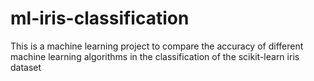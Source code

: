 # ml-iris-classification
This is a machine learning project to compare the accuracy of different machine learning algorithms in the classification of the scikit-learn iris dataset
